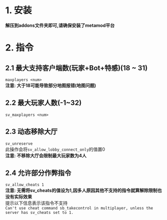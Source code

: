 # 1. 安装
**解压到addons文件夹即可,请确保安装了metamod平台**

# 2. 指令
## 2.1 最大支持客户端数(玩家+Bot+特感)(18 ~ 31)
`maxplayers <num>`  
**注意: 大于18可能导致部分地图报错(地图问题)**
## 2.2 最大玩家人数(-1~32)
`sv_maxplayers <num>`
## 2.3 动态移除大厅
`sv_unreserve`  
此操作会将`sv_allow_lobby_connect_only`的值置0  
**注意: 不移除大厅会限制最大玩家数为4人**
## 2.4 允许部分作弊指令
`sv_allow_cheats 1`  
**注意: 无需将sv_cheats的值设为1,因多人原因其他不支持的指令就算解除限制也没有实际效果**  
提示以下信息表示该指令不支持  
`Can't use cheat command sb_takecontrol in multiplayer, unless the server has sv_cheats set to 1.`

